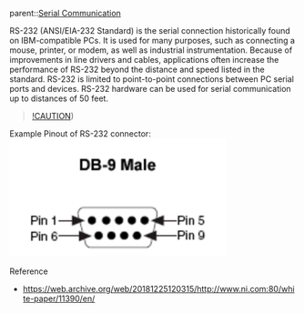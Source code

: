parent::[Serial Communication](Serial%20Communication.md)

RS-232 (ANSI/EIA-232 Standard) is the serial connection historically found on IBM-compatible PCs. It is used for many purposes, such as connecting a mouse, printer, or modem, as well as industrial instrumentation. Because of improvements in line drivers and cables, applications often increase the performance of RS-232 beyond the distance and speed listed in the standard. RS-232 is limited to point-to-point connections between PC serial ports and devices. RS-232 hardware can be used for serial communication up to distances of 50 feet.

> [!CAUTION](e.g.%20the%20%5BMAX220))

Example Pinout of RS-232 connector:
![Pasted image 20221028094513](Personal%20Folders/that_marouk_ish/attachments/Pasted%20image%2020221028094513.png)

Reference
- https://web.archive.org/web/20181225120315/http://www.ni.com:80/white-paper/11390/en/
